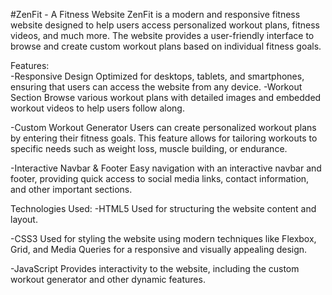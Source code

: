 #ZenFit - A Fitness Website
ZenFit is a modern and responsive fitness website designed to help users access personalized workout plans, fitness videos, and much more. The website provides a user-friendly interface to browse and create custom workout plans based on individual fitness goals.

Features:  
-Responsive Design
       Optimized for desktops, tablets, and smartphones, ensuring that users can access the website from any device.
 -Workout Section
       Browse various workout plans with detailed images and embedded workout videos to help users follow along.
      
-Custom Workout Generator
      Users can create personalized workout plans by entering their fitness goals. This feature allows for tailoring workouts to specific needs such as weight loss, muscle building, or endurance.
      
-Interactive Navbar & Footer
      Easy navigation with an interactive navbar and footer, providing quick access to social media links, contact information, and other important sections.

Technologies Used:
-HTML5
      Used for structuring the website content and layout.
      
-CSS3
      Used for styling the website using modern techniques like Flexbox, Grid, and Media Queries for a responsive and visually appealing design.
      
-JavaScript
      Provides interactivity to the website, including the custom workout generator and other dynamic features.
